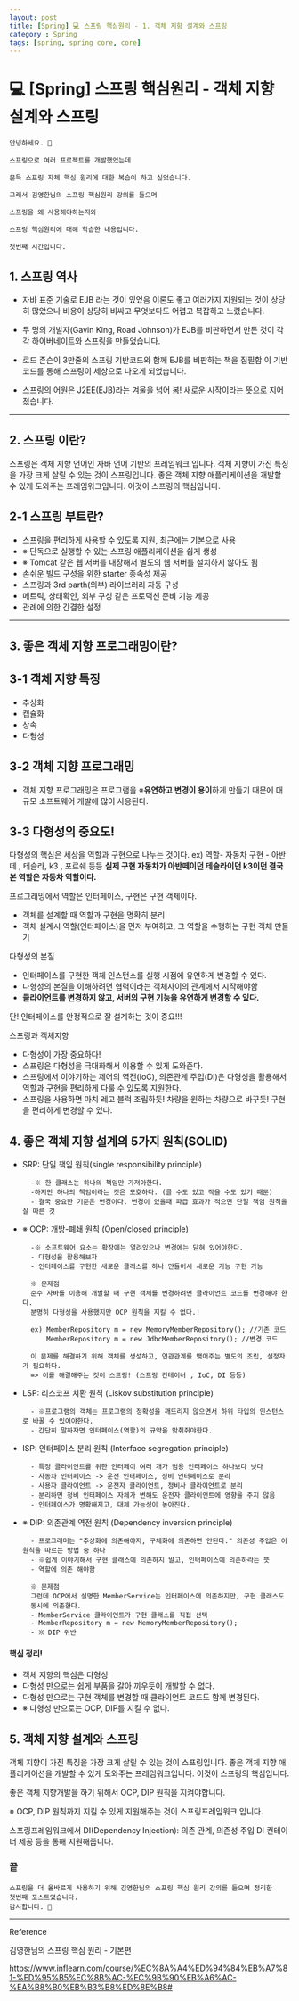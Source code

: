 ```yaml
---
layout: post
title: [Spring] 💻 스프링 핵심원리 - 1. 객체 지향 설계와 스프링
category : Spring
tags: [spring, spring core, core]
---
```


# 💻 [Spring] 스프링 핵심원리 - 객체 지향 설계와 스프링

    안녕하세요. 👋
    
    스프링으로 여러 프로젝트를 개발했었는데 
    
    문득 스프링 자체 핵심 원리에 대한 복습이 하고 싶었습니다.
    
    그래서 김영한님의 스프링 핵심원리 강의를 들으며 
    
    스프링을 왜 사용해야하는지와
    
    스프링 핵심원리에 대해 학습한 내용입니다. 
    
    첫번째 시간입니다.
        
## 1. 스프링 역사

- 자바 표준 기술로 EJB 라는 것이 있었음 이론도 좋고 여러가지 지원되는 것이 상당히 많았으나 비용이 상당히 비싸고 무엇보다도 어렵고 복잡하고 느렸습니다.

- 두 명의 개발자(Gavin King, Road Johnson)가 EJB를 비판하면서 만든 것이 각각 하이버네이트와 스프링을 만들었습니다.

- 로드 존슨이 3만줄의 스프링 기반코드와 함께 EJB를 비판하는 책을 집필함 이 기반 코드를 통해 스프링이 세상으로 나오게 되었습니다.

- 스프링의 어원은 J2EE(EJB)라는 겨울을 넘어 봄! 새로운 시작이라는 뜻으로 지어졌습니다.
   
-------------

## 2. 스프링 이란?

스프링은 객체 지향 언어인 자바 언어 기반의 프레임워크 입니다.
객체 지향이 가진 특징을 가장 크게 살릴 수 있는 것이 스프링입니다.
좋은 객체 지향 애플리케이션을 개발할 수 있게 도와주는 프레임워크입니다.
이것이 스프링의 핵심입니다.

## 2-1 스프링 부트란?

- 스프링을 편리하게 사용할 수 있도록 지원, 최근에는 기본으로 사용
- ※ 단독으로 실행할 수 있는 스프링 애플리케이션을 쉽게 생성
- ※ Tomcat 같은 웹 서버를 내장해서 별도의 웹 서버를 설치하지 않아도 됨
- 손쉬운 빌드 구성을 위한 starter 종속성 제공
- 스프링과 3rd parth(외부) 라이브러리 자동 구성
- 메트릭, 상태확인, 외부 구성 같은 프로덕션 준비 기능 제공
- 관례에 의한 간결한 설정 

---------------

## 3. 좋은 객체 지향 프로그래밍이란?

## 3-1 객체 지향 특징

- 추상화
- 캡슐화
- 상속
- 다형성

## 3-2 객체 지향 프로그래밍

- 객체 지향 프로그래밍은 프로그램을 ※<b>유연하고 변경이 용이</b>하게 만들기 때문에 대규모 소프트웨어 개발에 많이 사용된다.

## 3-3 다형성의 중요도!
다형성의 핵심은 세상을 역할과 구현으로 나누는 것이다.  ex) 역할- 자동차     구현 - 아반떼 , 테슬라, k3 , 포르쉐 등등
<b>실제 구현 자동차가 아반떼이던 테슬라이던 k3이던 결국 본 역할은 자동차 역할이다.</b> 

프로그래밍에서 역할은 인터페이스, 구현은 구현 객체이다.
- 객체를 설계할 때 역할과 구현을 명확히 분리
- 객체 설계시 역할(인터페이스)을 먼저 부여하고, 그 역할을 수행하는 구현 객체 만들기

다형성의 본질
- 인터페이스를 구현한 객체 인스턴스를 실행 시점에 유연하게 변경할 수 있다.
- 다형성의 본질을 이해하려면 협력이라는 객체사이의 관계에서 시작해야함
- <b>클라이언트를 변경하지 않고, 서버의 구현 기능을 유연하게 변경할 수 있다.</b> 

단! 인터페이스를 안정적으로 잘 설계하는 것이 중요!!!
  
스프링과 객체지향
- 다형성이 가장 중요하다!
- 스프링은 다형성을 극대화해서 이용할 수 있게 도와준다.
- 스프링에서 이야기하는 제어의 역전(IoC), 의존관계 주입(DI)은 다형성을 활용해서 역할과 구현을 편리하게 다룰 수 있도록 지원한다.
- 스프링을 사용하면 마치 레고 블럭 조립하듯! 차량을 원하는 차량으로 바꾸듯! 구현을 편리하게 변경할 수 있다.  
   
## 4. 좋은 객체 지향 설계의 5가지 원칙(SOLID)

- SRP: 단일 책임 원칙(single responsibility principle)
    
        -※ 한 클래스는 하나의 책임만 가져아한다.
        -하지만 하나의 책임이라는 것은 모호하다. (클 수도 있고 작을 수도 있기 때문)
        - 결국 중요한 기준은 변경이다. 변경이 있을때 파급 효과가 적으면 단일 책임 원칙을 잘 따른 것

- ※ OCP: 개방-폐쇄 원칙 (Open/closed principle) 

        -※ 소프트웨어 요소는 확장에는 열려있으나 변경에는 닫혀 있어야한다.
        - 다형성을 활용해보자
        - 인터페이스를 구현한 새로운 클래스를 하나 만들어서 새로운 기능 구현 가능
        
        ※ 문제점
        순수 자바를 이용해 개발할 때 구현 객체를 변경하려면 클라이언트 코드를 변경해야 한다.
        분명히 다형성을 사용했지만 OCP 원칙을 지킬 수 없다.!
       
        ex) MemberRepository m = new MemoryMemberRepository(); //기존 코드
            MemberRepository m = new JdbcMemberRepository(); //변경 코드
            
        이 문제를 해결하기 위해 객체를 생성하고, 연관관계를 맺어주는 별도의 조립, 설정자가 필요하다.
        => 이를 해결해주는 것이 스프링! (스프링 컨테이너 , IoC, DI 등등)
        
- LSP: 리스코프 치환 원칙 (Liskov substitution principle)

        - ※프로그램의 객체는 프로그램의 정확성을 깨뜨리지 않으면서 하위 타입의 인스턴스로 바꿀 수 있어야한다.
        - 간단히 말하자면 인터페이스(역할)의 규약을 맞춰줘야한다.

- ISP: 인터페이스 분리 원칙 (Interface segregation principle)

        - 특정 클라이언트를 위한 인터페이 여러 개가 범용 인터페이스 하나보다 낫다
        - 자동차 인터페이스 -> 운전 인터페이스, 정비 인터페이스로 분리
        - 사용자 클라이언트 -> 운전자 클라이언트, 정비사 클라이언트로 분리
        - 분리하면 정비 인터페이스 자체가 변해도 운전자 클라이언트에 영향을 주지 않음
        - 인터페이스가 명확해지고, 대체 가능성이 높아진다.

- ※ DIP: 의존관계 역전 원칙 (Dependency inversion principle)

        - 프로그래머는 "추상화에 의존해야지, 구체화에 의존하면 안된다." 의존성 주입은 이원칙을 따르는 방법 중 하나
        - ※쉽게 이야기해서 구현 클래스에 의존하지 말고, 인터페이스에 의존하라는 뜻
        - 역할에 의존 해야함
        
        ※ 문제점
        그런데 OCP에서 설명한 MemberService는 인터페이스에 의존하지만, 구현 클래스도
        동시에 의존한다.
        - MemberService 클라이언트가 구현 클래스를 직접 선택
        - MemberRepository m = new MemoryMemberRepository();
        - ※ DIP 위반

#### <b>핵심 정리! </b>
- 객체 지향의 핵심은 다형성
- 다형성 만으로는 쉽게 부품을 갈아 끼우듯이 개발할 수 없다.
- 다형성 만으로는 구현 객체를 변경할 때 클라이언트 코드도 함께 변경된다.
- ※ 다형성 만으로는 OCP, DIP를 지킬 수 없다. 

## 5. 객체 지향 설계와 스프링

객체 지향이 가진 특징을 가장 크게 살릴 수 있는 것이 스프링입니다.
좋은 객체 지향 애플리케이션을 개발할 수 있게 도와주는 프레임워크입니다.
이것이 스프링의 핵심입니다.

좋은 객체 지향개발을 하기 위해서 OCP, DIP 원칙을 지켜야합니다.

※ OCP, DIP 원칙까지 지킬 수 있게 지원해주는 것이 스프링프레임워크 입니다.

스프링프레임워크에서
DI(Dependency Injection): 의존 관계, 의존성 주입
DI 컨테이너 제공 등을 통해 지원해줍니다.

### 끝
    
    스프링을 더 올바르게 사용하기 위해 김영한님의 스프링 핵심 원리 강의를 들으며 정리한
    첫번째 포스트였습니다.
    감사합니다. 🙏
    

-------------------------------------------------

Reference

김영한님의 스프링 핵심 원리 - 기본편

<a>https://www.inflearn.com/course/%EC%8A%A4%ED%94%84%EB%A7%81-%ED%95%B5%EC%8B%AC-%EC%9B%90%EB%A6%AC-%EA%B8%B0%EB%B3%B8%ED%8E%B8#</a>
